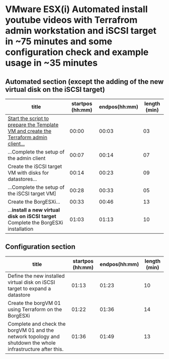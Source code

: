 # VMware ESX(i) Automated install youtube videos with Terrafrom admin workstation and iSCSI target in ~75 minutes and some configuration check and example usage in ~35 minutes

## Automated section (except the adding of the new virtual disk on the iSCSI target)

| title                                                                                                                | startpos (hh:mm)| endpos(hh:mm)| length (min)|
|----------------------------------------------------------------------------------------------------------------------|-----------------|--------------|-------------|
| [Start the script to prepare the Template VM and create the Terraform admin client...](https://youtu.be/1RBBLMw1hkI) | 00:00           | 00:03        | 03          |
| ...Complete the setup of the admin client                                            | 00:07           | 00:14        | 07          |
| Create the iSCSI target VM with disks for datastores...                              | 00:14           | 00:23        | 09          |
| ...Complete the setup of the iSCSI target VM]                                         | 00:28           | 00:33        | 05          |
| Create the BorgESXi...                                                               | 00:33           | 00:46        | 13          |
| ...**install a new virtual disk on iSCSI target** Complete the BorgESXi installation | 01:03           | 01:13        | 10          |

## Configuration section

| title                                                                                                                                       | startpos (hh:mm)| endpos(hh:mm)| length (min)|
|---------------------------------------------------------------------------------------------------------------------------------------------|-----------------|--------------|-------------|
| Define the new installed virtual disk on iSCSI target to expand a datastore | 01:13           | 01:23        | 10          |
| Create the borgVM 01 using Terraform on the BorgESXi                                                        | 01:22           | 01:36        | 14          |
| Complete and check the borgVM 01 and the network topology and shutdown the whole infrastructure after this. | 01:36           | 01:49        | 13          |

